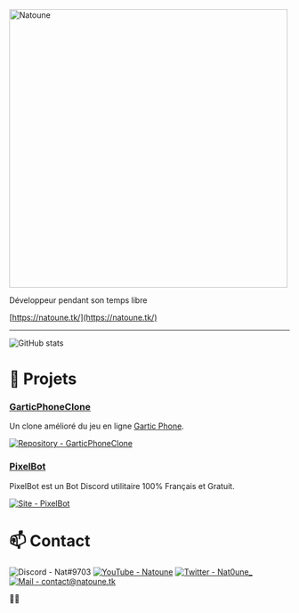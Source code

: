 <img src="https://natoune.tk/natoune.png" alt="Natoune" width="500" />

Développeur pendant son temps libre

[https://natoune.tk/](https://natoune.tk/)  

<hr/>

![GitHub stats](https://github-readme-stats.vercel.app/api?username=natoune&theme=tokyonight)

# 📂 Projets
### [GarticPhoneClone](https://github.com/Natoune/GarticPhoneClone)<br>
Un clone amélioré du jeu en ligne [Gartic Phone](https://garticphone.com).
  
[![Repository - GarticPhoneClone](https://img.shields.io/static/v1?label&message=Repository&color=blue&logo=github)](https://github.com/Natoune/GarticPhoneClone)  
  
### [PixelBot](https://pixelbot.tk/)<br>
PixelBot est un Bot Discord utilitaire 100% Français et Gratuit.  
  
[![Site - PixelBot](https://img.shields.io/badge/-pixelbot.tk-orange)](https://pixelbot.tk)<br>

# 📫 Contact
![Discord - Nat#9703](https://img.shields.io/static/v1?label=Discord&message=Nat%239703&color=7289da)  [![YouTube - Natoune](https://img.shields.io/static/v1?label=YT&message=Natoune&color=red&logo=youtube)](https://www.youtube.com/channel/UCmiUA3YW05-F1rWzhDZMu_w)  [![Twitter - Nat0une_](https://img.shields.io/static/v1?label=Twitter&message=Nat0une_&color=blue&logo=twitter)](https://twitter.com/Nat0une_/)  [![Mail - contact@natoune.tk](https://img.shields.io/static/v1?label=Mail&message=contact@natoune.tk&color=f3b605&logo=gmail)](mailto:contact@natoune.tk)  
  
🏳️‍🌈
